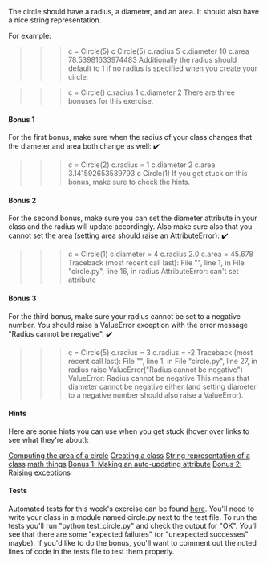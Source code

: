 The circle should have a radius, a diameter, and an area. It should also have a nice string representation.

For example:

>>> c = Circle(5)
>>> c
Circle(5)
>>> c.radius
5
>>> c.diameter
10
>>> c.area
78.53981633974483
Additionally the radius should default to 1 if no radius is specified when you create your circle:

>>> c = Circle()
>>> c.radius
1
>>> c.diameter
2
There are three bonuses for this exercise.

#### Bonus 1

For the first bonus, make sure when the radius of your class changes that the diameter and area both change as well: ✔️

>>> c = Circle(2)
>>> c.radius = 1
>>> c.diameter
2
>>> c.area
3.141592653589793
>>> c
Circle(1)
If you get stuck on this bonus, make sure to check the hints.

#### Bonus 2

For the second bonus, make sure you can set the diameter attribute in your class and the radius will update accordingly. Also make sure also that you cannot set the area (setting area should raise an AttributeError): ✔️

>>> c = Circle(1)
>>> c.diameter = 4
>>> c.radius
2.0
>>> c.area = 45.678
Traceback (most recent call last):
  File "<stdin>", line 1, in <module>
  File "circle.py", line 16, in radius
AttributeError: can't set attribute

#### Bonus 3

For the third bonus, make sure your radius cannot be set to a negative number. You should raise a ValueError exception with the error message "Radius cannot be negative". ✔️

>>> c = Circle(5)
>>> c.radius = 3
>>> c.radius = -2
Traceback (most recent call last):
  File "<stdin>", line 1, in <module>
  File "circle.py", line 27, in radius
    raise ValueError("Radius cannot be negative")
ValueError: Radius cannot be negative
This means that diameter cannot be negative either (and setting diameter to a negative number should also raise a ValueError).

#### Hints

Here are some hints you can use when you get stuck (hover over links to see what they're about):

[Computing the area of a circle](https://en.wikipedia.org/wiki/Area_of_a_circle)
[Creating a class](https://www.youtube.com/watch?v=ZDa-Z5JzLYM/)
[String representation of a class](https://www.youtube.com/watch?v=5cvM-crlDvg)
[math things](https://docs.python.org/3/library/math.html#math.pi)
[Bonus 1: Making an auto-updating attribute](https://www.youtube.com/watch?v=jCzT9XFZ5bw)
[Bonus 2: Raising exceptions](https://stackoverflow.com/questions/2052390/manually-raising-throwing-an-exception-in-python)

#### Tests

Automated tests for this week's exercise can be found [here](https://www.pythonmorsels.com/exercises/ac9f7d60d95d493f9e354f18a3ea9d82/tests/). You'll need to write your class in a module named circle.py next to the test file. To run the tests you'll run "python test_circle.py" and check the output for "OK". You'll see that there are some "expected failures" (or "unexpected successes" maybe). If you'd like to do the bonus, you'll want to comment out the noted lines of code in the tests file to test them properly.